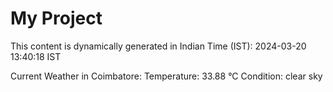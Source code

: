 # My Project

This content is dynamically generated in Indian Time (IST): 2024-03-20 13:40:18 IST


Current Weather in Coimbatore:
Temperature: 33.88 °C
Condition: clear sky

